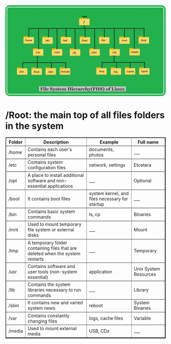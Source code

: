 <img src="../images/linux-filesystem-hierarchy.png">

# /Root: the main top of all files folders in the system

<table border="2" style="border-collapse:collapse; width:100%;">
  <tr>
    <th>Folder</th>
    <th>Description</th>
    <th>Example</th>
    <th>Full name</th>
  </tr>
  <tr>
    <td>/home</td>
    <td>Contains each user's personal files</td>
    <td>documents, photos</td>
    <td>___</td>
  </tr>
  <tr>
    <td>/etc</td>
    <td>Contains system configuration files</td>
    <td>network, settings</td>
    <td>Etcetera</td>
  </tr>
  <tr>
    <td>/opt</td>
    <td>A place to install additional software and non-essential applications</td>
    <td>___</td>
    <td>Optional</td>
  </tr>
  <tr>
    <td>/boot</td>
    <td>It contains boot files</td>
    <td>system kernel, and files necessary for startup</td>
    <td>___</td>
  </tr>
  <tr>
    <td>/bin</td>
    <td>Contains basic system commands</td>
    <td>ls, cp</td>
    <td>Binaries</td>
  </tr>
  <tr>
    <td>/mnt</td>
    <td>Used to mount temporary file system or external disks</td>
    <td>___</td>
    <td>Mount</td>
  </tr>
  <tr>
    <td>/tmp</td>
    <td>A temporary folder containing files that are deleted when the system restarts</td>
    <td>___</td>
    <td>Temporary</td>
  </tr>
  <tr>
    <td>/usr</td>
    <td>Contains software and user tools (non-system essential)</td>
    <td>application</td>
    <td>Unix System Resources</td>
  </tr>
  <tr>
    <td>/lib</td>
    <td>Contains the system libraries necessary to run commands</td>
    <td>___</td>
    <td>Library</td>
  </tr>
  <tr>
    <td>/sbin</td>
    <td>It contains new and varied system news</td>
    <td>reboot</td>
    <td>System Binaries</td>
  </tr>
  <tr>
    <td>/var</td>
    <td>Contains constantly changing files</td>
    <td>logs, cache files</td>
    <td>Variable</td>
  </tr>
  <tr>
    <td>/media</td>
    <td>Used to mount external media</td>
    <td>USB, CDs</td>
    <td>___</td>
  </tr>
</table>
